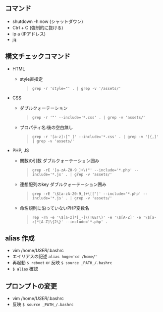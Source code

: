 ## コマンド
- shutdown -h now (シャットダウン)
- Ctrl + C (強制的に抜ける)
- ip a (IPアドレス)
- jq

## 構文チェックコマンド
- HTML
  - style直指定
    >`grep -r 'style="' . | grep -v '/assets/'`

- CSS
  - ダブルクォーテーション
    >`grep -r '"' --include='*.css' . | grep -v 'assets/'`
  - プロパティ名:後の空白無し
    >`grep -r '[a-z]:[^ ]' --include='*.css' . | grep -v '[{,]' | grep -v 'assets/'`

- PHP, JS
  - 関数の引数 ダブルクォーテーション囲み
    >`grep -rE '[a-zA-Z0-9_]+\("' --include='*.php' --include='*.js' . | grep -v 'assets/'`
  - 連想配列のkey ダブルクォーテーション囲み
    >`grep -rE '\$[a-zA-Z0-9_]+\[["]' --include='*.php' --include='*.js' . | grep -v 'assets/'`
  - 命名規則に沿っていないPHP変数名
    >`rep -rn -e '\$[a-z]*[_-]\(!GET\)' -e '\$[A-Z]' -e '\$[a-z]*[A-Z]\{2\}' --include='*.php' .`

## alias 作成
- vim /home/_USER_/.bashrc
- エイリアスの記述 `alias hoge='cd /home/'`
- 再起動 `$ reboot` or 反映 `$ source _PATH_/.bashrc`
- `$ alias` 確認

## プロンプトの変更
- vim /home/_USER_/.bashrc
- 反映 `$ source _PATH_/.bashrc`
